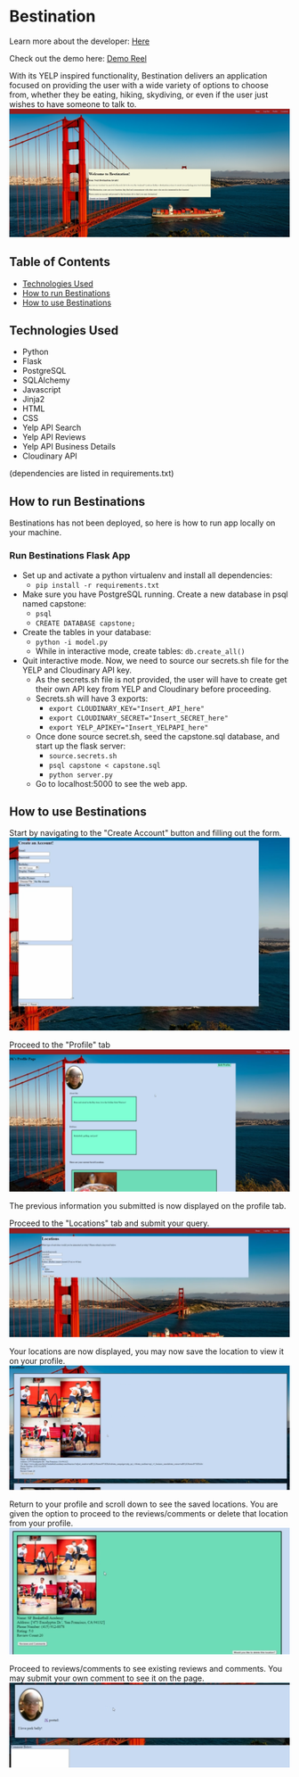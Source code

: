 # Bestination

Learn more about the developer: <a href="https://www.linkedin.com/in/jkyi"> Here </a>

Check out the demo here:  <a href="https://youtu.be/Z9hRPGeKdDQ?si=S6DjSL3302-8ov6S">Demo Reel</a>


With its YELP inspired functionality, Bestination delivers an
application focused on providing the user with a wide variety of options 
to choose from, whether they be eating, hiking, skydiving, or even if the user
just wishes to have someone to talk to.
![Bestination Homepage](static/images/Homepage.png)

## Table of Contents
* [Technologies Used](#technologiesused)
* [How to run Bestinations](#run)
* [How to use Bestinations](#use)

## <a name="technologiesused"></a>Technologies Used

* Python
* Flask
* PostgreSQL
* SQLAlchemy
* Javascript
* Jinja2
* HTML
* CSS
* Yelp API Search
* Yelp API Reviews
* Yelp API Business Details
* Cloudinary API

(dependencies are listed in requirements.txt)

## <a name="run"></a> How to run Bestinations

Bestinations has not been deployed, so here is how to run app locally on your machine.

### Run Bestinations Flask App

 * Set up and activate a python virtualenv and install all dependencies:
    * `pip install -r requirements.txt`
* Make sure you have PostgreSQL running. Create a new database in psql named capstone:
    * `psql`
    * `CREATE DATABASE capstone;`
* Create the tables in your database:
    * `python -i model.py`
    * While in interactive mode, create tables: `db.create_all()`
* Quit interactive mode. Now, we need to source our secrets.sh file for the YELP and Cloudinary API key.
    * As the secrets.sh file is not provided, the user will have to create get their own API key from YELP and Cloudinary before proceeding.
    * Secrets.sh will have 3 exports:
        * `export CLOUDINARY_KEY="Insert_API_here"`
        * `export CLOUDINARY_SECRET="Insert_SECRET_here"`
        * `export YELP_APIKEY="Insert_YELPAPI_here"`
    * Once done source secret.sh, seed the capstone.sql database, and start up the flask server:
        * `source.secrets.sh`
        * `psql capstone < capstone.sql`
        * `python server.py`
    * Go to localhost:5000 to see the web app.
            
## <a name="use"></a> How to use Bestinations

Start by navigating to the "Create Account" button and filling out the form.
![Create Account](static/images/Create_account_page.png)

Proceed to the "Profile" tab
![Profile](static/images/Profile_page.png)

The previous information you submitted is now displayed on the profile tab.

Proceed to the "Locations" tab and submit your query.
![Locations](static/images/locations_page.png)

Your locations are now displayed, you may now save the location to view it on your profile.
![Display](static/images/display_location.png)

Return to your profile and scroll down to see the saved locations. You are given the option to proceed to the reviews/comments or delete that location from your profile.
![Reviews_Delete](static/images/reviews_delete.png)

Proceed to reviews/comments to see existing reviews and comments. You may submit your own comment to see it on the page.
![Comments](static/images/Comment_page.png)